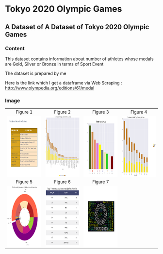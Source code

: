 # Tokyo 2020 Olympic Games
## A Dataset of A Dataset of Tokyo 2020 Olympic Games

### Content
This dataset contains information about number of athletes whose medals are Gold, Silver or Bronze in terms of Sport Event

The dataset is prepared by me

Here is the link which I get a dataframe via Web Scraping : http://www.olympedia.org/editions/61/medal

### Image

<table style="border: 0px;">
  <tr>
     <td align="center"> Figure 1 </td>
     <td align="center"> Figure 2 </td>
     <td align="center"> Figure 3 </td>
     <td align="center"> Figure 4 </td>
  </tr>
  <tr>
    <td><img width="800" height="200" src ="https://github.com/Rapter1990/Data-Visualization-Examples/blob/master/tokyo%20olympics%202020/images/image1.png"></td>
    <td><img width="800" height="200" src ="https://github.com/Rapter1990/Data-Visualization-Examples/blob/master/tokyo%20olympics%202020/images/image2.png"></td>
    <td><img width="800" height="200" src ="https://github.com/Rapter1990/Data-Visualization-Examples/blob/master/tokyo%20olympics%202020/images/image3.png"></td>
    <td><img width="800" height="200" src ="https://github.com/Rapter1990/Data-Visualization-Examples/blob/master/tokyo%20olympics%202020/images/image4.png"></td>
  </tr>
  <tr>
     <td align="center"> Figure 5 </td>
     <td align="center"> Figure 6 </td>
     <td align="center"> Figure 7 </td>
  </tr>
  <tr>
    <td><img width="800" height="200" src ="https://github.com/Rapter1990/Data-Visualization-Examples/blob/master/tokyo%20olympics%202020/images/image5.png"></td>
    <td><img width="800" height="200" src ="https://github.com/Rapter1990/Data-Visualization-Examples/blob/master/tokyo%20olympics%202020/images/image6.png"></td>
    <td><img width="800" height="200" src ="https://github.com/Rapter1990/Data-Visualization-Examples/blob/master/tokyo%20olympics%202020/images/image7.png"></td>
  </tr>
</table>
